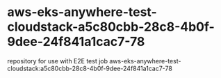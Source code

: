 # aws-eks-anywhere-test-cloudstack-a5c80cbb-28c8-4b0f-9dee-24f841a1cac7-78
repository for use with E2E test job aws-eks-anywhere-test-cloudstack:a5c80cbb-28c8-4b0f-9dee-24f841a1cac7-78
